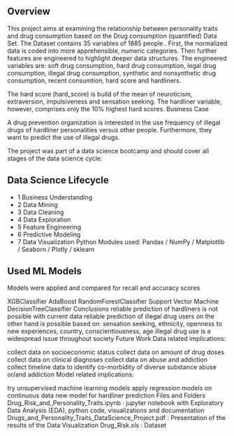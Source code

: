 ## Overview
This project aims at examining the relationship between personality traits and drug consumption based on the Drug consumption (quantified) Data Set. The Dataset contains 35 variables of 1885 people.. First, the normalized data is coded into more apprehensible, numeric categories. Then further features are engineered to highlight deeper data structures. The engineered variables are: soft drug consumption, hard drug consumption, legal drug consumption, illegal drug consumption, synthetic and nonsynthetic drug consumption, recent consumtion, hard score and hardliners.

The hard score (hard_score) is build of the mean of neuroticism, extraversion, impulsiveness and sensation seeking. The hardliner variable, however, comprises only the 10% highest hard scores. Business Case

A drug prevention organization is interested in the use frequency of illegal drugs of hardliner personalities versus other people. Furthermore, they want to predict the use of illegal drugs.

The project was part of a data science bootcamp and should cover all stages of the data science cycle:

## Data Science Lifecycle
* 1 Business Understanding
* 2 Data Mining
* 3 Data Cleaning
* 4 Data Exploration
* 5 Feature Engineering
* 6 Predictive Modeling
* 7 Data Visualization
Python Modules used:
Pandas / NumPy / Matplotlib / Seaborn / Plotly / sklearn

## Used ML Models
Models were applied and compared for recall and accuracy scores

XGBClassifier
AdaBoost
RandomForestClassifier
Support Vector Machine
DecisionTreeClassifier
Conclusions
reliable prediction of hardliners is not possible with current data
reliable prediction of illegal drug users on the other hand is possible based on: sensation seeking, ethnicity, openness to new experiences, country, conscientiousness, age
illegal drug use is a widespread issue throughout society
Future Work
Data related implications:

collect data on socioeconomic status
collect data on amount of drug doses
collect data on clinical diagnoses
collect data on abuse and addiction
collect timeline data to identify co-morbidity of diverse substance abuse or/and addiction
Model related implications:

try unsupervised machine learning models
apply regression models on continuous data
new model for hardliner prediction
Files and Folders
Drug_Risk_and_Personality_Traits.ipynb : jupyter notebook with Exploratory Data Analysis (EDA), python code, visualizations and documentation
Drugs_and_Personality_Traits_DataScience_Project.pdf : Presentation of the results of the Data Visualization
Drug_Risk.xls : Dataset
